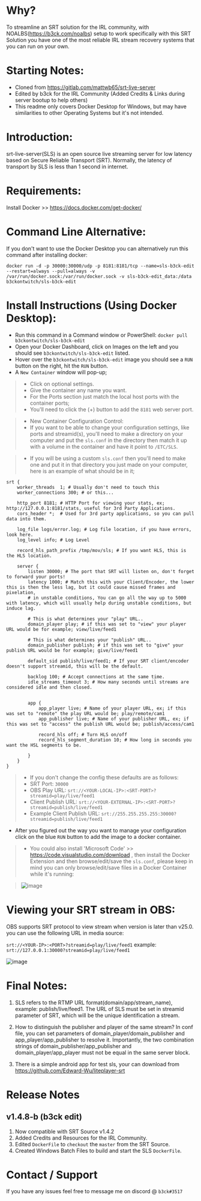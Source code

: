 Why?
============
To streamline an SRT solution for the IRL community, with NOALBS(https://b3ck.com/noalbs) setup to work specifically with this SRT Solution you have one of the most reliable IRL stream recovery systems that you can run on your own.

Starting Notes:
============
- Cloned from https://gitlab.com/mattwb65/srt-live-server
- Edited by b3ck for the IRL Community (Added Credits & Links during server bootup to help others)
- This readme only covers Docker Desktop for Windows, but may have similarities to other Operating Systems but it's not intended.


Introduction:
============
srt-live-server(SLS) is an open source live streaming server for low latency based on Secure Reliable Transport (SRT).
Normally, the latency of transport by SLS is less than 1 second in internet.


Requirements:
==============
Install Docker >> https://docs.docker.com/get-docker/

Command Line Alternative:
============
If you don't want to use the Docker Desktop you can alternatively run this command after installing docker:
```
docker run -d -p 30000:30000/udp -p 8181:8181/tcp --name=sls-b3ck-edit --restart=always --pull=always -v /var/run/docker.sock:/var/run/docker.sock -v sls-b3ck-edit_data:/data b3ckontwitch/sls-b3ck-edit
```

Install Instructions (Using Docker Desktop):
==============
- Run this command in a Command window or PowerShell: `docker pull b3ckontwitch/sls-b3ck-edit`
- Open your Docker Dashboard, click on Images on the left and you should see `b3ckontwitch/sls-b3ck-edit` listed.
- Hover over the `b3ckontwitch/sls-b3ck-edit` image you should see a `RUN` button on the right, hit the `RUN` button.
- A `New Container` window will pop-up;
> - Click on optional settings.
> - Give the container any name you want.
> - For the Ports section just match the local host ports with the container ports;
> - You'll need to click the (+) button to add the `8181` web server port.

> - New Container Configuration Control:
> - If you want to be able to change your configuration settings, like ports and streamid(s), you'll need to make a directory on your computer and put the `sls.conf` in the directory then match it up with a volume in the container and have it point to `/ETC/SLS`.

> - If you will be using a custom `sls.conf` then you'll need to make one and put it in that directory you just made on your computer, here is an example of what should be in it;

```
srt {
    worker_threads  1; # Usually don't need to touch this
    worker_connections 300; # or this...
    
    http_port 8181; # HTTP Port for viewing your stats, ex; http://127.0.0.1:8181/stats, useful for 3rd Party Applications.
    cors_header *;  # Used for 3rd party applications, so you can pull data into them.
    
    log_file logs/error.log; # Log file location, if you have errors, look here.
    log_level info; # Log Level
    
    record_hls_path_prefix /tmp/mov/sls; # If you want HLS, this is the HLS location.
         
    server {
        listen 30000; # The port that SRT will listen on, don't forget to forward your ports!
        latency 1000; # Match this with your Client/Encoder, the lower this is then the less lag, but it could cause missed frames and pixelation,
        # in unstable conditions, You can go all the way up to 5000 with latency, which will usually help during unstable conditions, but induce lag.

        # This is what determines your "play" URL..
        domain_player play; # if this was set to "view" your player URL would be for example; view/live/feed1
        
        # This is what determines your "publish" URL..
        domain_publisher publish; # if this was set to "give" your publish URL would be for example; give/live/feed1
        
        default_sid publish/live/feed1; # If your SRT client/encoder doesn't support streamid, this will be the default.
        
        backlog 100; # Accept connections at the same time.
        idle_streams_timeout 3; # How many seconds until streams are considered idle and then closed.
        
        
        app {
            app_player live; # Name of your player URL, ex; if this was set to "remote" the play URL would be; play/remote/cam1
            app_publisher live; # Name of your publisher URL, ex; if this was set to "access" the publish URL would be; publish/access/cam1
            
            record_hls off; # Turn HLS on/off
            record_hls_segment_duration 10; # How long in seconds you want the HSL segments to be.
         
        }
    }
}
```

> - If you don't change the config these defaults are as follows:
> - SRT Port: `30000`
> - OBS Play URL: `srt://<YOUR-LOCAL-IP>:<SRT-PORT>?streamid=play/live/feed1`
> - Client Publish URL: `srt://<YOUR-EXTERNAL-IP>:<SRT-PORT>?streamid=publish/live/feed1`
> - Example Client Publish URL: `srt://255.255.255.255:30000?streamid=publish/live/feed1`

- After you figured out the way you want to manage your configuration click on the blue `RUN` button to add the image to a docker container.


> - You could also install 'Microsoft Code' >> https://code.visualstudio.com/download , then install the Docker Extension and then browse/edit/save the `sls.conf`, please keep in mind you can only browse/edit/save files in a Docker Container while it's running:

> ![image](https://user-images.githubusercontent.com/1740542/110266056-a378a180-7f82-11eb-8806-c1cf968dc30f.png)

Viewing your SRT stream in OBS:
==============
OBS supports SRT protocol to view stream when version is later than v25.0. you can use the following URL in media source:

`srt://<YOUR-IP>:<PORT>?streamid=play/live/feed1`
example: `srt://127.0.0.1:30000?streamid=play/live/feed1`

![image](https://user-images.githubusercontent.com/1740542/110401480-4262d380-803f-11eb-96f7-8c1760010d00.png)

Final Notes:
=====

1. SLS refers to the RTMP URL format(domain/app/stream_name), example: publish/live/feed1. The URL of SLS must be set in streamid parameter of SRT, which will be the unique identification a stream.

2. How to distinguish the publisher and player of the same stream? In conf file, you can set parameters of domain_player/domain_publisher and app_player/app_publisher to resolve it. Importantly, the two combination strings of domain_publisher/app_publisher and domain_player/app_player must not be equal in the same server block.

3. There is a simple android app for test sls, your can download from https://github.com/Edward-Wu/liteplayer-srt

Release Notes
============
v1.4.8-b (b3ck edit)
---------------------------
1. Now compatible with SRT Source v1.4.2
2. Added Credits and Resources for the IRL Community.
3. Edited `DockerFile` to `checkout` the `master` from the SRT Source.
4. Created Windows Batch Files to build and start the SLS `DockerFile`.

Contact / Support
============
If you have any issues feel free to message me on discord @ `b3ck#3517`
